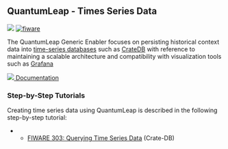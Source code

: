 <h2>QuantumLeap  - Times Series Data</h2>

[![](https://nexus.lab.fiware.org/repository/raw/public/badges/chapters/core.svg)](https://www.fiware.org/developers/catalogue/)
[![fiware](https://nexus.lab.fiware.org/repository/raw/public/badges/stackoverflow/fiware.svg)](https://stackoverflow.com/search?q=%5Bfiware%5D+quantumleap)

The QuantumLeap Generic Enabler focuses on persisting historical context data
into [time-series databases](https://en.wikipedia.org/wiki/Time_series_database)
such as [CrateDB](https://crate.io/) with reference to maintaining a scalable
architecture and compatibility with visualization tools such as
[Grafana](http://www.grafana.com/)

[![](https://fiware.github.io/academy/img/books.png) Documentation](https://quantumleap.rtfd.io/)

<h3>Step-by-Step Tutorials</h3>

Creating time series data using QuantumLeap is described in the following
step-by-step tutorial:

-   -   [FIWARE 303: Querying Time Series Data](https://fiware-tutorials.readthedocs.io/en/latest/time-series-data)
        (Crate-DB)
